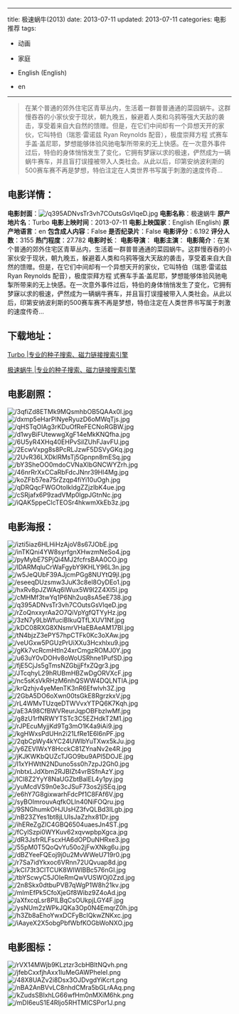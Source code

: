 
---
title: 极速蜗牛(2013)
date: 2013-07-11
updated: 2013-07-11
categories: 电影推荐
tags:
- 动画
- 家庭

- English (English)
- en
---


> 在某个普通的郊外住宅区青草丛内，生活着一群普普通通的菜园蜗牛。这群慢吞吞的小家伙安于现状，朝九晚五，躲避着人类和乌鸦等强大天敌的袭击，享受着来自大自然的馈赠。但是，在它们中间却有一个异想天开的家伙，它叫特伯（瑞恩·雷诺兹 Ryan Reynolds 配音），极度崇拜方程 式赛车手盖·盖尼耶，梦想能够体验风驰电掣所带来的无上快感。在一次意外事件过后，特伯的身体悄悄发生了变化，它拥有梦寐以求的极速，俨然成为一辆蜗牛赛车，并且盲打误撞被带入人类社会。从此以后，印第安纳波利斯的500赛车赛不再是梦想，特伯注定在人类世界书写属于刺激的速度传奇…

## **电影详情**：

**电影封面**：<img src="https://image.tmdb.org/t/p/w200/q395ADNvsTr3vh7COutsGsVIqeD.jpg" alt="/q395ADNvsTr3vh7COutsGsVIqeD.jpg" title="/q395ADNvsTr3vh7COutsGsVIqeD.jpg">
**电影名称**：极速蜗牛
**原产地片名**：Turbo
**电影上映时间**：2013-07-11
**电影上映国家**：English (English)
**原产地语言**：en
**包含成人内容**：False
**是否纪录片**：False
**电影评分**：6.192
**评分人数**：3155
**热门程度**：27.782
**电影时长**：
**电影导演**：
**电影主演**：
**电影简介**：在某个普通的郊外住宅区青草丛内，生活着一群普普通通的菜园蜗牛。这群慢吞吞的小家伙安于现状，朝九晚五，躲避着人类和乌鸦等强大天敌的袭击，享受着来自大自然的馈赠。但是，在它们中间却有一个异想天开的家伙，它叫特伯（瑞恩·雷诺兹 Ryan Reynolds 配音），极度崇拜方程 式赛车手盖·盖尼耶，梦想能够体验风驰电掣所带来的无上快感。在一次意外事件过后，特伯的身体悄悄发生了变化，它拥有梦寐以求的极速，俨然成为一辆蜗牛赛车，并且盲打误撞被带入人类社会。从此以后，印第安纳波利斯的500赛车赛不再是梦想，特伯注定在人类世界书写属于刺激的速度传奇…

## **下载地址**：
[Turbo |专业的种子搜索、磁力链接搜索引擎](https://movie.amd794.com:2083/?search=Turbo&ordering=&mode=match_phrase&page_size=10&page=1)

[极速蜗牛 |专业的种子搜索、磁力链接搜索引擎](https://movie.amd794.com:2083/?search=%E6%9E%81%E9%80%9F%E8%9C%97%E7%89%9B&ordering=&mode=match_phrase&page_size=10&page=1)
 

## **电影剧照**：
<img src="https://image.tmdb.org/t/p/original/3qfiZd8ETMk9MQsmhbOB5QAAx0l.jpg" alt="/3qfiZd8ETMk9MQsmhbOB5QAAx0l.jpg" title="/3qfiZd8ETMk9MQsmhbOB5QAAx0l.jpg"><img src="https://image.tmdb.org/t/p/original/dxmp5eHarPlNyeRyuzD6oMWqTjs.jpg" alt="/dxmp5eHarPlNyeRyuzD6oMWqTjs.jpg" title="/dxmp5eHarPlNyeRyuzD6oMWqTjs.jpg"><img src="https://image.tmdb.org/t/p/original/qHSTqOlAg3rKDuOfReFECNoRGBW.jpg" alt="/qHSTqOlAg3rKDuOfReFECNoRGBW.jpg" title="/qHSTqOlAg3rKDuOfReFECNoRGBW.jpg"><img src="https://image.tmdb.org/t/p/original/d1wyBiFUtewwgXgF14eMkKNQfha.jpg" alt="/d1wyBiFUtewwgXgF14eMkKNQfha.jpg" title="/d1wyBiFUtewwgXgF14eMkKNQfha.jpg"><img src="https://image.tmdb.org/t/p/original/6U5yR4XHq40EHPvSilZUhFJavFU.jpg" alt="/6U5yR4XHq40EHPvSilZUhFJavFU.jpg" title="/6U5yR4XHq40EHPvSilZUhFJavFU.jpg"><img src="https://image.tmdb.org/t/p/original/2EcwVxpg8s8PcRLJzwF5DSVyGKq.jpg" alt="/2EcwVxpg8s8PcRLJzwF5DSVyGKq.jpg" title="/2EcwVxpg8s8PcRLJzwF5DSVyGKq.jpg"><img src="https://image.tmdb.org/t/p/original/2UvR36LXDklRMsTj5Gpnpn8mESq.jpg" alt="/2UvR36LXDklRMsTj5Gpnpn8mESq.jpg" title="/2UvR36LXDklRMsTj5Gpnpn8mESq.jpg"><img src="https://image.tmdb.org/t/p/original/bY3SheOO0mdoCVNaXIbGNCWYZrh.jpg" alt="/bY3SheOO0mdoCVNaXIbGNCWYZrh.jpg" title="/bY3SheOO0mdoCVNaXIbGNCWYZrh.jpg"><img src="https://image.tmdb.org/t/p/original/46nrRrXxCCaRbFdcJNnr39Hl4Mg.jpg" alt="/46nrRrXxCCaRbFdcJNnr39Hl4Mg.jpg" title="/46nrRrXxCCaRbFdcJNnr39Hl4Mg.jpg"><img src="https://image.tmdb.org/t/p/original/koZFb57ea75rZzqp4fiYi10uOgh.jpg" alt="/koZFb57ea75rZzqp4fiYi10uOgh.jpg" title="/koZFb57ea75rZzqp4fiYi10uOgh.jpg"><img src="https://image.tmdb.org/t/p/original/qDRQqcFWGOtoIkldgZZjzIbK4ue.jpg" alt="/qDRQqcFWGOtoIkldgZZjzIbK4ue.jpg" title="/qDRQqcFWGOtoIkldgZZjzIbK4ue.jpg"><img src="https://image.tmdb.org/t/p/original/cSRjafx6P9zadVMp0lgpJGtnNc.jpg" alt="/cSRjafx6P9zadVMp0lgpJGtnNc.jpg" title="/cSRjafx6P9zadVMp0lgpJGtnNc.jpg"><img src="https://image.tmdb.org/t/p/original/iQAK5ppeClcTEOSr4hkwmXkEb3z.jpg" alt="/iQAK5ppeClcTEOSr4hkwmXkEb3z.jpg" title="/iQAK5ppeClcTEOSr4hkwmXkEb3z.jpg">

## **电影海报**：
<img src="https://image.tmdb.org/t/p/original/izti5iaz6HLHiHzAjoV8s67JObE.jpg" alt="/izti5iaz6HLHiHzAjoV8s67JObE.jpg" title="/izti5iaz6HLHiHzAjoV8s67JObE.jpg"><img src="https://image.tmdb.org/t/p/original/inTKQni4YW8syrfgnXHwzmNeSo4.jpg" alt="/inTKQni4YW8syrfgnXHwzmNeSo4.jpg" title="/inTKQni4YW8syrfgnXHwzmNeSo4.jpg"><img src="https://image.tmdb.org/t/p/original/pyMybE7SPjQi4MJ2fcfrsBAA0CO.jpg" alt="/pyMybE7SPjQi4MJ2fcfrsBAA0CO.jpg" title="/pyMybE7SPjQi4MJ2fcfrsBAA0CO.jpg"><img src="https://image.tmdb.org/t/p/original/lDARMqluCrWaFgybY9KHLY96L3n.jpg" alt="/lDARMqluCrWaFgybY9KHLY96L3n.jpg" title="/lDARMqluCrWaFgybY9KHLY96L3n.jpg"><img src="https://image.tmdb.org/t/p/original/w5JeQUbF39AJjcmPGg8NUYtQ9jl.jpg" alt="/w5JeQUbF39AJjcmPGg8NUYtQ9jl.jpg" title="/w5JeQUbF39AJjcmPGg8NUYtQ9jl.jpg"><img src="https://image.tmdb.org/t/p/original/eseeqDUzsmw3JuK3c8el8OyDEo1.jpg" alt="/eseeqDUzsmw3JuK3c8el8OyDEo1.jpg" title="/eseeqDUzsmw3JuK3c8el8OyDEo1.jpg"><img src="https://image.tmdb.org/t/p/original/hxRv8pJZWAq6lWux5W9l2Z4XI5l.jpg" alt="/hxRv8pJZWAq6lWux5W9l2Z4XI5l.jpg" title="/hxRv8pJZWAq6lWux5W9l2Z4XI5l.jpg"><img src="https://image.tmdb.org/t/p/original/cMHMf3twYq1P6Nh2uq8sA5eE738.jpg" alt="/cMHMf3twYq1P6Nh2uq8sA5eE738.jpg" title="/cMHMf3twYq1P6Nh2uq8sA5eE738.jpg"><img src="https://image.tmdb.org/t/p/original/q395ADNvsTr3vh7COutsGsVIqeD.jpg" alt="/q395ADNvsTr3vh7COutsGsVIqeD.jpg" title="/q395ADNvsTr3vh7COutsGsVIqeD.jpg"><img src="https://image.tmdb.org/t/p/original/rZoQnxxyrAa2O7QiVpYgfQTYyHz.jpg" alt="/rZoQnxxyrAa2O7QiVpYgfQTYyHz.jpg" title="/rZoQnxxyrAa2O7QiVpYgfQTYyHz.jpg"><img src="https://image.tmdb.org/t/p/original/3zN7y9LbWfuciBIkuQTfLXUV1Nf.jpg" alt="/3zN7y9LbWfuciBIkuQTfLXUV1Nf.jpg" title="/3zN7y9LbWfuciBIkuQTfLXUV1Nf.jpg"><img src="https://image.tmdb.org/t/p/original/kDC08RXG8XNsmrVHaEBAeAM17Bl.jpg" alt="/kDC08RXG8XNsmrVHaEBAeAM17Bl.jpg" title="/kDC08RXG8XNsmrVHaEBAeAM17Bl.jpg"><img src="https://image.tmdb.org/t/p/original/tN4bjzZ3ePY57hpCTFk0Kc3oXAw.jpg" alt="/tN4bjzZ3ePY57hpCTFk0Kc3oXAw.jpg" title="/tN4bjzZ3ePY57hpCTFk0Kc3oXAw.jpg"><img src="https://image.tmdb.org/t/p/original/veUGxw5PGUzPrUiXXu3Hcxhlxu9.jpg" alt="/veUGxw5PGUzPrUiXXu3Hcxhlxu9.jpg" title="/veUGxw5PGUzPrUiXXu3Hcxhlxu9.jpg"><img src="https://image.tmdb.org/t/p/original/gKk7vcRcmHtln24xrCmgzROMJ0Y.jpg" alt="/gKk7vcRcmHtln24xrCmgzROMJ0Y.jpg" title="/gKk7vcRcmHtln24xrCmgzROMJ0Y.jpg"><img src="https://image.tmdb.org/t/p/original/u63uY0vDOHv8oWoUSRhne1PufSD.jpg" alt="/u63uY0vDOHv8oWoUSRhne1PufSD.jpg" title="/u63uY0vDOHv8oWoUSRhne1PufSD.jpg"><img src="https://image.tmdb.org/t/p/original/fjE5CjJs5gTmsNZGbjjFfxZQgr3.jpg" alt="/fjE5CjJs5gTmsNZGbjjFfxZQgr3.jpg" title="/fjE5CjJs5gTmsNZGbjjFfxZQgr3.jpg"><img src="https://image.tmdb.org/t/p/original/JTcqhyL29hRUBmHBZwDgORVXcF.jpg" alt="/JTcqhyL29hRUBmHBZwDgORVXcF.jpg" title="/JTcqhyL29hRUBmHBZwDgORVXcF.jpg"><img src="https://image.tmdb.org/t/p/original/nc5sKsVkRHzM6nhQSWW4DQLNTIA.jpg" alt="/nc5sKsVkRHzM6nhQSWW4DQLNTIA.jpg" title="/nc5sKsVkRHzM6nhQSWW4DQLNTIA.jpg"><img src="https://image.tmdb.org/t/p/original/krQzhjv4yeMenTK3nR6Efwlvh3Z.jpg" alt="/krQzhjv4yeMenTK3nR6Efwlvh3Z.jpg" title="/krQzhjv4yeMenTK3nR6Efwlvh3Z.jpg"><img src="https://image.tmdb.org/t/p/original/2GbA5DO6oXwn00tsGkE8RgrzkxV.jpg" alt="/2GbA5DO6oXwn00tsGkE8RgrzkxV.jpg" title="/2GbA5DO6oXwn00tsGkE8RgrzkxV.jpg"><img src="https://image.tmdb.org/t/p/original/rL4WMvTUzqeDTWVvxYTPQ6K7Kqh.jpg" alt="/rL4WMvTUzqeDTWVvxYTPQ6K7Kqh.jpg" title="/rL4WMvTUzqeDTWVvxYTPQ6K7Kqh.jpg"><img src="https://image.tmdb.org/t/p/original/aE3A98CfBWVReurJqpOBFbzIwMf.jpg" alt="/aE3A98CfBWVReurJqpOBFbzIwMf.jpg" title="/aE3A98CfBWVReurJqpOBFbzIwMf.jpg"><img src="https://image.tmdb.org/t/p/original/g8zU1rfNRWYTSTc3C5EZHdkT2M1.jpg" alt="/g8zU1rfNRWYTSTc3C5EZHdkT2M1.jpg" title="/g8zU1rfNRWYTSTc3C5EZHdkT2M1.jpg"><img src="https://image.tmdb.org/t/p/original/rJPEcuMyjjKd9Tg3mO1K4a9iAi9.jpg" alt="/rJPEcuMyjjKd9Tg3mO1K4a9iAi9.jpg" title="/rJPEcuMyjjKd9Tg3mO1K4a9iAi9.jpg"><img src="https://image.tmdb.org/t/p/original/kgHWxsPdUHn2i21LfRe1E6l6nPF.jpg" alt="/kgHWxsPdUHn2i21LfRe1E6l6nPF.jpg" title="/kgHWxsPdUHn2i21LfRe1E6l6nPF.jpg"><img src="https://image.tmdb.org/t/p/original/2qbCpWy4kYC24UWIbYuTXwx5kJu.jpg" alt="/2qbCpWy4kYC24UWIbYuTXwx5kJu.jpg" title="/2qbCpWy4kYC24UWIbYuTXwx5kJu.jpg"><img src="https://image.tmdb.org/t/p/original/y6ZEVIWxY8HcckC81ZYnaNv2e4R.jpg" alt="/y6ZEVIWxY8HcckC81ZYnaNv2e4R.jpg" title="/y6ZEVIWxY8HcckC81ZYnaNv2e4R.jpg"><img src="https://image.tmdb.org/t/p/original/jKJKWKbQUZcTJGO9bu9APl5DOJE.jpg" alt="/jKJKWKbQUZcTJGO9bu9APl5DOJE.jpg" title="/jKJKWKbQUZcTJGO9bu9APl5DOJE.jpg"><img src="https://image.tmdb.org/t/p/original/l1xYHWtN2NDuno5ss0h7zpJ2Gh0.jpg" alt="/l1xYHWtN2NDuno5ss0h7zpJ2Gh0.jpg" title="/l1xYHWtN2NDuno5ss0h7zpJ2Gh0.jpg"><img src="https://image.tmdb.org/t/p/original/nbtxLJdXbm2RJBIZt4vrBSfnAzY.jpg" alt="/nbtxLJdXbm2RJBIZt4vrBSfnAzY.jpg" title="/nbtxLJdXbm2RJBIZt4vrBSfnAzY.jpg"><img src="https://image.tmdb.org/t/p/original/lCl8Z2YyY8NaUGZbtBalEL4y1py.jpg" alt="/lCl8Z2YyY8NaUGZbtBalEL4y1py.jpg" title="/lCl8Z2YyY8NaUGZbtBalEL4y1py.jpg"><img src="https://image.tmdb.org/t/p/original/yuMcdVS9n0e3cJSuF73os2jiSEq.jpg" alt="/yuMcdVS9n0e3cJSuF73os2jiSEq.jpg" title="/yuMcdVS9n0e3cJSuF73os2jiSEq.jpg"><img src="https://image.tmdb.org/t/p/original/e6hY7G8gixwarhFdcPf1C8FAf6V.jpg" alt="/e6hY7G8gixwarhFdcPf1C8FAf6V.jpg" title="/e6hY7G8gixwarhFdcPf1C8FAf6V.jpg"><img src="https://image.tmdb.org/t/p/original/syBOImrouvAqfkOLIn40NiFOQru.jpg" alt="/syBOImrouvAqfkOLIn40NiFOQru.jpg" title="/syBOImrouvAqfkOLIn40NiFOQru.jpg"><img src="https://image.tmdb.org/t/p/original/9SNGhumkOHJUsHZ3fvQLBd3ILgb.jpg" alt="/9SNGhumkOHJUsHZ3fvQLBd3ILgb.jpg" title="/9SNGhumkOHJUsHZ3fvQLBd3ILgb.jpg"><img src="https://image.tmdb.org/t/p/original/nB23ZYes1bt8jLUIsJaZzhx81Dr.jpg" alt="/nB23ZYes1bt8jLUIsJaZzhx81Dr.jpg" title="/nB23ZYes1bt8jLUIsJaZzhx81Dr.jpg"><img src="https://image.tmdb.org/t/p/original/ihEReZgZlC4GBQ6504uaesJn4ST.jpg" alt="/ihEReZgZlC4GBQ6504uaesJn4ST.jpg" title="/ihEReZgZlC4GBQ6504uaesJn4ST.jpg"><img src="https://image.tmdb.org/t/p/original/fCylSzpi0WYKuv62xqvwpbpXgca.jpg" alt="/fCylSzpi0WYKuv62xqvwpbpXgca.jpg" title="/fCylSzpi0WYKuv62xqvwpbpXgca.jpg"><img src="https://image.tmdb.org/t/p/original/dR3JsfrRLFscxHA6dOPDuNHRxe3.jpg" alt="/dR3JsfrRLFscxHA6dOPDuNHRxe3.jpg" title="/dR3JsfrRLFscxHA6dOPDuNHRxe3.jpg"><img src="https://image.tmdb.org/t/p/original/55pM0T5QoQvYu50o2jFwXNkg6u.jpg" alt="/55pM0T5QoQvYu50o2jFwXNkg6u.jpg" title="/55pM0T5QoQvYu50o2jFwXNkg6u.jpg"><img src="https://image.tmdb.org/t/p/original/dBZYeeFQEoj9j0u2MvWWeU719r0.jpg" alt="/dBZYeeFQEoj9j0u2MvWWeU719r0.jpg" title="/dBZYeeFQEoj9j0u2MvWWeU719r0.jpg"><img src="https://image.tmdb.org/t/p/original/r7Sa7idYkxoc6VRnn72UQvuap8d.jpg" alt="/r7Sa7idYkxoc6VRnn72UQvuap8d.jpg" title="/r7Sa7idYkxoc6VRnn72UQvuap8d.jpg"><img src="https://image.tmdb.org/t/p/original/kCI73t3ClTCUK8WIWlBBc576nGI.jpg" alt="/kCI73t3ClTCUK8WIWlBBc576nGI.jpg" title="/kCI73t3ClTCUK8WIWlBBc576nGI.jpg"><img src="https://image.tmdb.org/t/p/original/tbYScwyC5JOIeRmQwVUSWOj0Zzd.jpg" alt="/tbYScwyC5JOIeRmQwVUSWOj0Zzd.jpg" title="/tbYScwyC5JOIeRmQwVUSWOj0Zzd.jpg"><img src="https://image.tmdb.org/t/p/original/2n8Skx0dtbuPVB7qWgP1W8h21kv.jpg" alt="/2n8Skx0dtbuPVB7qWgP1W8h21kv.jpg" title="/2n8Skx0dtbuPVB7qWgP1W8h21kv.jpg"><img src="https://image.tmdb.org/t/p/original/mImEfPk5CfoXjeGf8Wibz9Z4oAd.jpg" alt="/mImEfPk5CfoXjeGf8Wibz9Z4oAd.jpg" title="/mImEfPk5CfoXjeGf8Wibz9Z4oAd.jpg"><img src="https://image.tmdb.org/t/p/original/aXfxcqLsr8PILBqCsOUkpjLGY4F.jpg" alt="/aXfxcqLsr8PILBqCsOUkpjLGY4F.jpg" title="/aXfxcqLsr8PILBqCsOUkpjLGY4F.jpg"><img src="https://image.tmdb.org/t/p/original/ysNUm2zWPkJQKa3Op0N4EmqrZ0h.jpg" alt="/ysNUm2zWPkJQKa3Op0N4EmqrZ0h.jpg" title="/ysNUm2zWPkJQKa3Op0N4EmqrZ0h.jpg"><img src="https://image.tmdb.org/t/p/original/h3Zb8aEhoYwxDCFyBcIQkwZNKxc.jpg" alt="/h3Zb8aEhoYwxDCFyBcIQkwZNKxc.jpg" title="/h3Zb8aEhoYwxDCFyBcIQkwZNKxc.jpg"><img src="https://image.tmdb.org/t/p/original/iAayeX2X5obgPbfWbfKOGbWoNXO.jpg" alt="/iAayeX2X5obgPbfWbfKOGbWoNXO.jpg" title="/iAayeX2X5obgPbfWbfKOGbWoNXO.jpg">

## **电影图标**：
<img src="https://image.tmdb.org/t/p/original/rVX14MWjb9KLztzr3cbHBltNQvh.png" alt="/rVX14MWjb9KLztzr3cbHBltNQvh.png" title="/rVX14MWjb9KLztzr3cbHBltNQvh.png"><img src="https://image.tmdb.org/t/p/original/jfebCxxfjhAxx1luMeGAWPheleI.png" alt="/jfebCxxfjhAxx1luMeGAWPheleI.png" title="/jfebCxxfjhAxx1luMeGAWPheleI.png"><img src="https://image.tmdb.org/t/p/original/48X8UAZv2i8Dsx3OJDvgdYiKcrt.png" alt="/48X8UAZv2i8Dsx3OJDvgdYiKcrt.png" title="/48X8UAZv2i8Dsx3OJDvgdYiKcrt.png"><img src="https://image.tmdb.org/t/p/original/nBA2AnBVvLC8nhdCMra5bGLrAAq.png" alt="/nBA2AnBVvLC8nhdCMra5bGLrAAq.png" title="/nBA2AnBVvLC8nhdCMra5bGLrAAq.png"><img src="https://image.tmdb.org/t/p/original/kZudsSBIxhLG66wfHm0nMXiM6hk.png" alt="/kZudsSBIxhLG66wfHm0nMXiM6hk.png" title="/kZudsSBIxhLG66wfHm0nMXiM6hk.png"><img src="https://image.tmdb.org/t/p/original/mDI6euS1E4Rljo5RHTMlCSPor1J.png" alt="/mDI6euS1E4Rljo5RHTMlCSPor1J.png" title="/mDI6euS1E4Rljo5RHTMlCSPor1J.png">
